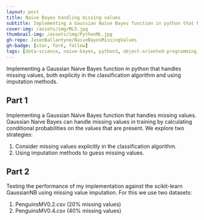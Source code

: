 ```yaml
---
layout: post
title: Naïve Bayes handling missing values
subtitle: Implementing a Gaussian Naïve Bayes function in python that handles missing values
cover-img: /assets/img/ML5.jpg
thumbnail-img: /assets/img/PythonML.jpg
gh-repo: JasonBallantyne/NaiveBayesMissingValues
gh-badge: [star, fork, follow]
tags: [data-science, naive-bayes, python3, object-oriented-programming, sklearn]
---
```

Implementing a Gaussian Naive Bayes function in python that handles missing values, both explicity in the classification algorithm and using imputation methods.

## Part 1
Implementing a Gaussian Naive Bayes function that handles missing values. Gaussian Naive Bayes can handle missing values in training by calculating conditional probabilities on the values that are present. We explore two strategies:
1. Consider missing values explicitly in the classification algorithm.
2. Using imputation methods to guess missing values.

## Part 2
Testing the performance of my implementation against the scikit-learn GaussianNB using missing value imputation. For this we use two datasets:
1. PenguinsMV0.2.csv (20% missing values)
2. PenguinsMV0.4.csv (40% missing values)
